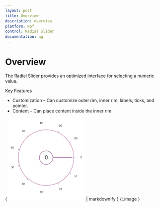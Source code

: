 ```yaml
---
layout: post
title: Overview
description: overview  
platform: wpf
control: Radial Slider 
documentation: ug
---
```


# Overview  

The Radial Slider provides an optimized interface for selecting a numeric value.

Key Features

* Customization – Can customize outer rim, inner rim, labels, ticks, and pointer. 
* Content – Can place content inside the inner rim. 





{ ![C:/Users/ApoorvahR/Desktop/1.png](Overview_images/Overview_img1.png) | markdownify }
{:.image }


